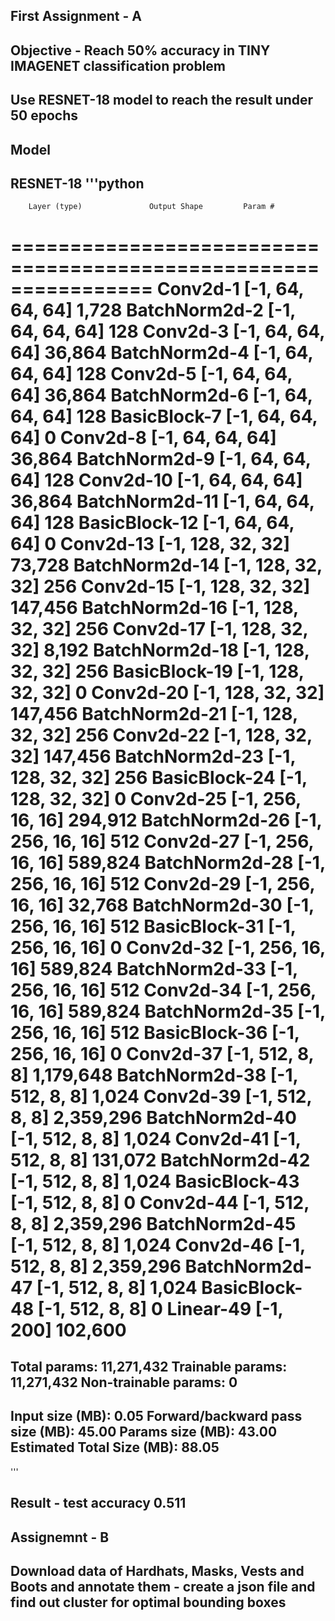 ## First Assignment - A
## Objective - Reach 50% accuracy in TINY IMAGENET classification problem 
## Use RESNET-18 model to reach the result under 50 epochs

## Model
RESNET-18
'''python
----------------------------------------------------------------
        Layer (type)               Output Shape         Param #
================================================================
            Conv2d-1           [-1, 64, 64, 64]           1,728
       BatchNorm2d-2           [-1, 64, 64, 64]             128
            Conv2d-3           [-1, 64, 64, 64]          36,864
       BatchNorm2d-4           [-1, 64, 64, 64]             128
            Conv2d-5           [-1, 64, 64, 64]          36,864
       BatchNorm2d-6           [-1, 64, 64, 64]             128
        BasicBlock-7           [-1, 64, 64, 64]               0
            Conv2d-8           [-1, 64, 64, 64]          36,864
       BatchNorm2d-9           [-1, 64, 64, 64]             128
           Conv2d-10           [-1, 64, 64, 64]          36,864
      BatchNorm2d-11           [-1, 64, 64, 64]             128
       BasicBlock-12           [-1, 64, 64, 64]               0
           Conv2d-13          [-1, 128, 32, 32]          73,728
      BatchNorm2d-14          [-1, 128, 32, 32]             256
           Conv2d-15          [-1, 128, 32, 32]         147,456
      BatchNorm2d-16          [-1, 128, 32, 32]             256
           Conv2d-17          [-1, 128, 32, 32]           8,192
      BatchNorm2d-18          [-1, 128, 32, 32]             256
       BasicBlock-19          [-1, 128, 32, 32]               0
           Conv2d-20          [-1, 128, 32, 32]         147,456
      BatchNorm2d-21          [-1, 128, 32, 32]             256
           Conv2d-22          [-1, 128, 32, 32]         147,456
      BatchNorm2d-23          [-1, 128, 32, 32]             256
       BasicBlock-24          [-1, 128, 32, 32]               0
           Conv2d-25          [-1, 256, 16, 16]         294,912
      BatchNorm2d-26          [-1, 256, 16, 16]             512
           Conv2d-27          [-1, 256, 16, 16]         589,824
      BatchNorm2d-28          [-1, 256, 16, 16]             512
           Conv2d-29          [-1, 256, 16, 16]          32,768
      BatchNorm2d-30          [-1, 256, 16, 16]             512
       BasicBlock-31          [-1, 256, 16, 16]               0
           Conv2d-32          [-1, 256, 16, 16]         589,824
      BatchNorm2d-33          [-1, 256, 16, 16]             512
           Conv2d-34          [-1, 256, 16, 16]         589,824
      BatchNorm2d-35          [-1, 256, 16, 16]             512
       BasicBlock-36          [-1, 256, 16, 16]               0
           Conv2d-37            [-1, 512, 8, 8]       1,179,648
      BatchNorm2d-38            [-1, 512, 8, 8]           1,024
           Conv2d-39            [-1, 512, 8, 8]       2,359,296
      BatchNorm2d-40            [-1, 512, 8, 8]           1,024
           Conv2d-41            [-1, 512, 8, 8]         131,072
      BatchNorm2d-42            [-1, 512, 8, 8]           1,024
       BasicBlock-43            [-1, 512, 8, 8]               0
           Conv2d-44            [-1, 512, 8, 8]       2,359,296
      BatchNorm2d-45            [-1, 512, 8, 8]           1,024
           Conv2d-46            [-1, 512, 8, 8]       2,359,296
      BatchNorm2d-47            [-1, 512, 8, 8]           1,024
       BasicBlock-48            [-1, 512, 8, 8]               0
           Linear-49                  [-1, 200]         102,600
================================================================
Total params: 11,271,432
Trainable params: 11,271,432
Non-trainable params: 0
----------------------------------------------------------------
Input size (MB): 0.05
Forward/backward pass size (MB): 45.00
Params size (MB): 43.00
Estimated Total Size (MB): 88.05
---------------------------------------------------------------
'''

## Result - test accuracy 0.511

## Assignemnt - B
## Download data of Hardhats, Masks, Vests and Boots and annotate them - create a json file and find out cluster for optimal bounding boxes



